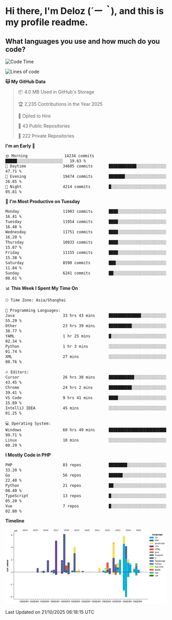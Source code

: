 # **Hi there, I'm Deloz (*´ー｀*), and this is my profile readme.**

## **What languages you use and how much do you code?**

<!--START_SECTION:waka-->
![Code Time](http://img.shields.io/badge/Code%20Time-7%2C819%20hrs%2035%20mins-blue)

![Lines of code](https://img.shields.io/badge/From%20Hello%20World%20I%27ve%20Written-53.7%20million%20lines%20of%20code-blue)

**🐱 My GitHub Data** 

> 📦 4.0 MB Used in GitHub's Storage 
 > 
> 🏆 2,235 Contributions in the Year 2025
 > 
> 💼 Opted to Hire
 > 
> 📜 43 Public Repositories 
 > 
> 🔑 222 Private Repositories 
 > 
**I'm an Early 🐤** 

```text
🌞 Morning                14234 commits       █████░░░░░░░░░░░░░░░░░░░░   19.63 % 
🌆 Daytime                34605 commits       ████████████░░░░░░░░░░░░░   47.71 % 
🌃 Evening                19474 commits       ███████░░░░░░░░░░░░░░░░░░   26.85 % 
🌙 Night                  4214 commits        █░░░░░░░░░░░░░░░░░░░░░░░░   05.81 % 
```
📅 **I'm Most Productive on Tuesday** 

```text
Monday                   11903 commits       ████░░░░░░░░░░░░░░░░░░░░░   16.41 % 
Tuesday                  11954 commits       ████░░░░░░░░░░░░░░░░░░░░░   16.48 % 
Wednesday                11751 commits       ████░░░░░░░░░░░░░░░░░░░░░   16.20 % 
Thursday                 10933 commits       ████░░░░░░░░░░░░░░░░░░░░░   15.07 % 
Friday                   11155 commits       ████░░░░░░░░░░░░░░░░░░░░░   15.38 % 
Saturday                 8590 commits        ███░░░░░░░░░░░░░░░░░░░░░░   11.84 % 
Sunday                   6241 commits        ██░░░░░░░░░░░░░░░░░░░░░░░   08.61 % 
```


📊 **This Week I Spent My Time On** 

```text
🕑︎ Time Zone: Asia/Shanghai

💬 Programming Languages: 
Java                     33 hrs 43 mins      ██████████████░░░░░░░░░░░   55.29 % 
Other                    23 hrs 39 mins      ██████████░░░░░░░░░░░░░░░   38.77 % 
YAML                     1 hr 25 mins        █░░░░░░░░░░░░░░░░░░░░░░░░   02.34 % 
Python                   1 hr 3 mins         ░░░░░░░░░░░░░░░░░░░░░░░░░   01.74 % 
XML                      27 mins             ░░░░░░░░░░░░░░░░░░░░░░░░░   00.76 % 

🔥 Editors: 
Cursor                   26 hrs 30 mins      ███████████░░░░░░░░░░░░░░   43.45 % 
Chrome                   24 hrs 2 mins       ██████████░░░░░░░░░░░░░░░   39.41 % 
VS Code                  9 hrs 41 mins       ████░░░░░░░░░░░░░░░░░░░░░   15.89 % 
IntelliJ IDEA            45 mins             ░░░░░░░░░░░░░░░░░░░░░░░░░   01.25 % 

💻 Operating System: 
Windows                  60 hrs 49 mins      █████████████████████████   99.71 % 
Linux                    10 mins             ░░░░░░░░░░░░░░░░░░░░░░░░░   00.29 % 
```

**I Mostly Code in PHP** 

```text
PHP                      83 repos            ████████░░░░░░░░░░░░░░░░░   33.20 % 
Go                       56 repos            ██████░░░░░░░░░░░░░░░░░░░   22.40 % 
Python                   21 repos            ██░░░░░░░░░░░░░░░░░░░░░░░   08.40 % 
TypeScript               13 repos            █░░░░░░░░░░░░░░░░░░░░░░░░   05.20 % 
Vue                      7 repos             █░░░░░░░░░░░░░░░░░░░░░░░░   02.80 % 
```



**Timeline**

![Lines of Code chart](https://raw.githubusercontent.com/deloz/deloz/main/assets/bar_graph.png)


 Last Updated on 21/10/2025 06:18:15 UTC
<!--END_SECTION:waka-->
